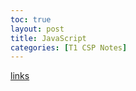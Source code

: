 ```yaml
---
toc: true
layout: post
title: JavaScript
categories: [T1 CSP Notes]
---
```


[links](/repository_1/_notebooks/2022-09-25-js.ipynb)